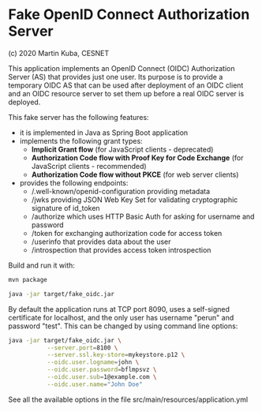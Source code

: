 # Fake OpenID Connect Authorization Server

(c) 2020 Martin Kuba, CESNET

This application implements an OpenID Connect (OIDC) Authorization Server (AS) that
provides just one user. Its purpose is to provide a temporary OIDC AS that can be
used after deployment of an OIDC client and an OIDC resource server to set them up before
a real OIDC server is deployed.

This fake server has the following features:
* it is implemented in Java as Spring Boot application
* implements the following grant types:
  * **Implicit Grant flow** (for JavaScript clients - deprecated)
  * **Authorization Code flow with Proof Key for Code Exchange** (for JavaScript clients - recommended)
  * **Authorization Code flow without PKCE** (for web server clients)
* provides the following endpoints:
  * /.well-known/openid-configuration providing metadata
  * /jwks providing JSON Web Key Set for validating cryptographic signature of id_token
  * /authorize which uses HTTP Basic Auth for asking for username and password
  * /token for exchanging authorization code for access token
  * /userinfo that provides data about the user
  * /introspection that provides access token introspection

Build and run it with:   
```bash
mvn package

java -jar target/fake_oidc.jar
```

By default the application runs at TCP port 8090, uses a self-signed certificate for localhost, and the only
user has username "perun" and password "test". This can be changed by using command line options:
 
```bash
java -jar target/fake_oidc.jar \
           --server.port=8100 \
           --server.ssl.key-store=mykeystore.p12 \
           --oidc.user.logname=john \
           --oidc.user.password=bflmpsvz \
           --oidc.user.sub=1@example.com \
           --oidc.user.name="John Doe"
```  
See all the available options in the file src/main/resources/application.yml

